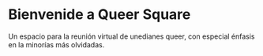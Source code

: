 # Bienvenide a Queer Square

Un espacio para la reunión virtual de unedianes queer, con especial énfasis en la minorías más olvidadas.
